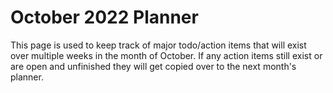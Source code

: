 # October 2022 Planner

This page is used to keep track of major todo/action items that will exist over multiple weeks in the month of October. If any action items still exist or are open and unfinished they will get copied over to the next month's planner.
